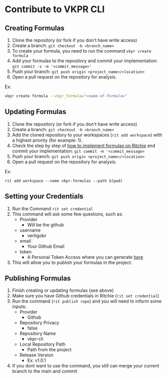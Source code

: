 # Contribute to VKPR CLI

## Creating Formulas

1. Clone the repository (or fork if you don't have write access)
2. Create a branch: `git checkout -b <branch_name>`
3. To create your formula, you need to run the command `vkpr create formula`
4. Add your formulas to the repository and commit your implementation: `git commit -s -m '<commit_message>'`
5. Push your branch: `git push origin <project_name>/<location>`
6. Open a pull request on the repository for analysis.

Ex:

```sh
vkpr create formula --vkpr_formula="<name-of-formula>"
```

## Updating Formulas

1. Clone the repository (or fork if you don't have write access)
2. Create a branch: `git checkout -b <branch_name>`
3. Add the cloned repository to your workspaces (`rit add workspace`) with a highest priority (for example: 1).
4. Check the step by step of [how to implement formulas on Ritchie](https://docs.ritchiecli.io/tutorials/formulas/how-to-implement-a-formula)
   and commit your implementation: `git commit -m '<commit_message>`
5. Push your branch: `git push origin <project_name>/<location>`
6. Open a pull request on the repository for analysis.

Ex:

```
rit add workspace --name vkpr-formulas --path $(pwd)
```

## Setting your Credentials

1. Run the Command `rit set credential`
2. This command will ask some few questions, such as:
   - Provider
     - Will be the github
   - username
     - vertigobr
   - email
     - Your Github Email
   - token
     - A Personal Token Access where you can generate [here](https://github.com/settings/tokens)
3. This will allow you to publish your formulas in the project.

## Publishing Formulas

1. Finish creating or updating formulas (see above)
2. Make sure you have Github credentials in Ritchie (`rit set credential`)
3. Run the command (`rit publish repo`) and you will need to inform some inputs:
   - Provider
     - Github
   - Repository Privacy
     - false
   - Repository Name
     - vkpr-cli
   - Local Repository Path
     - Path from the project
   - Release Version
     - Ex: v1.0.1
4. If you dont want to use the command, you still can merge your current branch to the main and commit
